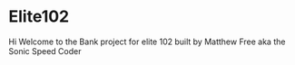 # Elite102

Hi Welcome to the Bank project for elite 102 built by Matthew Free aka the Sonic Speed Coder 
